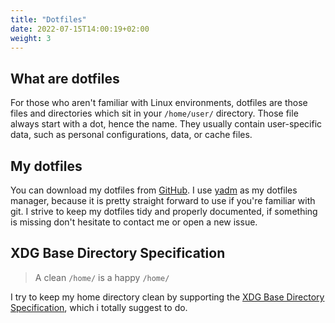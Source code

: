 ```yaml
---
title: "Dotfiles"
date: 2022-07-15T14:00:19+02:00
weight: 3
---
```


## What are dotfiles
For those who aren't familiar with Linux environments, dotfiles are those files
and directories which sit in your `/home/user/` directory. Those file always
start with a dot, hence the name. They usually contain user-specific data, such
as personal configurations, data, or cache files.

## My dotfiles
You can download my dotfiles from [GitHub](https://github.com/dnlmsr/dotfiles).
I use [yadm](https://yadm.io) as my dotfiles manager, because it is pretty
straight forward to use if you're familiar with git. I strive to keep my
dotfiles tidy and properly documented, if something is missing don't hesitate to
contact me or open a new issue.

## XDG Base Directory Specification

> A clean `/home/` is a happy `/home/`

I try to keep my home directory clean by supporting the [XDG Base Directory
Specification](https://specifications.freedesktop.org/basedir-spec/basedir-spec-latest.html),
which i totally suggest to do.
